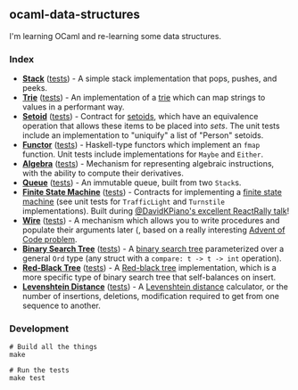 ## ocaml-data-structures

I'm learning OCaml and re-learning some data structures.

### Index

* **[Stack](https://github.com/jdan/ocaml-data-structures/blob/master/src/mystack.ml)** ([tests](https://github.com/jdan/ocaml-data-structures/blob/master/src/mystack_test.ml)) - A simple stack implementation that pops, pushes, and peeks.
* **[Trie](https://github.com/jdan/ocaml-data-structures/blob/master/src/trie.ml)** ([tests](https://github.com/jdan/ocaml-data-structures/blob/master/src/trie_test.ml)) - An implementation of a [trie](https://en.wikipedia.org/wiki/Trie) which can map strings to values in a performant way.
* **[Setoid](https://github.com/jdan/ocaml-data-structures/blob/master/src/setoid.ml)** ([tests](https://github.com/jdan/ocaml-data-structures/blob/master/src/setoid_test.ml)) - Contract for [setoids](http://www.tomharding.me/2017/03/09/fantas-eel-and-specification-3/), which have an equivalence operation that allows these items to be placed into _sets_. The unit tests include an implementation to "uniquify" a list of "Person" setoids.
* **[Functor](https://github.com/jdan/ocaml-data-structures/blob/master/src/functor.ml)** ([tests](https://github.com/jdan/ocaml-data-structures/blob/master/src/functor_test.ml)) - Haskell-type functors which implement an `fmap` function. Unit tests include implementations for `Maybe` and `Either`.
* **[Algebra](https://github.com/jdan/ocaml-data-structures/blob/master/src/algebra.ml)** ([tests](https://github.com/jdan/ocaml-data-structures/blob/master/src/algebra_test.ml)) - Mechanism for representing algebraic instructions, with the ability to compute their derivatives.
* **[Queue](https://github.com/jdan/ocaml-data-structures/blob/master/src/myqueue.ml)** ([tests](https://github.com/jdan/ocaml-data-structures/blob/master/src/myqueue_test.ml)) - An immutable queue, built from two `Stack`s.
* **[Finite State Machine](https://github.com/jdan/ocaml-data-structures/blob/master/src/finite_state_machine.ml)** ([tests](https://github.com/jdan/ocaml-data-structures/blob/master/src/finite_state_machine_test.ml)) - Contracts for implementing a [finite state machine](https://en.wikipedia.org/wiki/Finite-state_machine) (see unit tests for `TrafficLight` and `Turnstile` implementations). Built during [@DavidKPiano's excellent ReactRally talk](https://twitter.com/DavidKPiano/status/901211642897113088)!
* **[Wire](https://github.com/jdan/ocaml-data-structures/blob/master/src/wire.ml)** ([tests](https://github.com/jdan/ocaml-data-structures/blob/master/src/wire_test.ml)) - A mechanism which allows you to write procedures and populate their arguments later (, based on a really interesting [Advent of Code problem](http://adventofcode.com/2015/day/7).
* **[Binary Search Tree](https://github.com/jdan/ocaml-data-structures/blob/master/src/binary_search_tree.ml)** ([tests](https://github.com/jdan/ocaml-data-structures/blob/master/src/binary_search_tree_test.ml)) - A [binary search tree](https://en.wikipedia.org/wiki/Binary_search_tree) parameterized over a general `Ord` type (any struct with a `compare: t -> t -> int` operation).
* **[Red-Black Tree](https://github.com/jdan/ocaml-data-structures/blob/master/src/red_black_tree.ml)** ([tests](https://github.com/jdan/ocaml-data-structures/blob/master/src/red_black_tree_test.ml)) - A [Red-black tree](https://en.wikipedia.org/wiki/Red%E2%80%93black_tree) implementation, which is a more specific type of binary search tree that self-balances on insert.
* **[Levenshtein Distance](https://github.com/jdan/ocaml-data-structures/blob/master/src/levenshtein.ml)** ([tests](https://github.com/jdan/ocaml-data-structures/blob/master/src/levenshtein_test.ml)) - A [Levenshtein distance](https://en.wikipedia.org/wiki/Levenshtein_distance) calculator, or the number of insertions, deletions, modification required to get from one sequence to another.

### Development

```
# Build all the things
make

# Run the tests
make test
```
